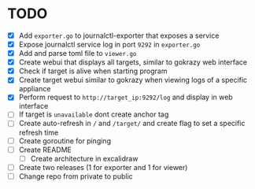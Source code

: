 # TODO

- [X] Add `exporter.go` to journalctl-exporter that exposes a service
- [X] Expose journalctl service log in port `9292` in `exporter.go`
- [X] Add and parse toml file to `viewer.go`
- [X] Create webui that displays all targets, similar to gokrazy web interface
- [X] Check if target is alive when starting program
- [X] Create target webui similar to gokrazy when viewing logs of a specific appliance
- [X] Perform request to `http://target_ip:9292/log` and display in web interface
- [ ] If target is `unavailable` dont create anchor tag
- [ ] Create auto-refresh in `/` and `/target/` and create flag to set a specific refresh time
- [ ] Create goroutine for pinging
- [ ] Create README
  - [ ] Create architecture in excalidraw
- [ ] Create two releases (1 for exporter and 1 for viewer)
- [ ] Change repo from private to public
